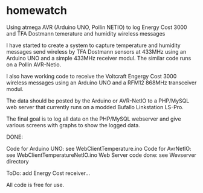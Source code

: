 homewatch
=========

Using atmega AVR (Arduino UNO, Pollin NETIO) to log Energy Cost 3000 and TFA Dostmann temerature and humidity wireless messages    

I have started to create a system to capture temperature and humidity messages send wireless by TFA Dostmann sensors at 433MHz using an Arduino UNO and a simple 433MHz receiver modul. The similar code runs on a Pollin AVR-Netio.

I also have working code to receive the Voltcraft Engergy Cost 3000 wireless messages using an Arduino UNO and a RFM12 868MHz transceiver modul.

The data should be posted by the Arduino or AVR-NetIO to a PHP/MySQL web server that currently runs on a modded Bufallo Linkstation LS-Pro.

The final goal is to log all data on the PHP/MySQL webserver and give various screens with graphs to show the logged data.

DONE: 

Code for Arduino UNO: see WebClientTemperature.ino
Code for AvrNetIO:    see WebClientTemperatureNetIO.ino
Web Server code done: see Wevserver directory

ToDo: add Energy Cost receiver...

All code is free for use.
